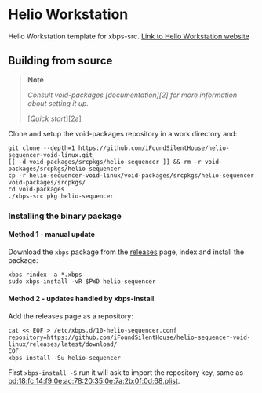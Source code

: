 # Helio Workstation  
Helio Workstation template for xbps-src.
[Link to Helio Workstation website](https://helio.fm/)

## Building from source

> **Note**
>
> *Consult void-packages [documentation][2] for more information about setting it up.*
>
> [*Quick start*][2a]

Clone and setup the void-packages repository in a work directory and:

```shell
git clone --depth=1 https://github.com/iFoundSilentHouse/helio-sequencer-void-linux.git
[[ -d void-packages/srcpkgs/helio-sequencer ]] && rm -r void-packages/srcpkgs/helio-sequencer
cp -r helio-sequencer-void-linux/void-packages/srcpkgs/helio-sequencer void-packages/srcpkgs/
cd void-packages
./xbps-src pkg helio-sequencer
```
### Installing the binary package

#### Method 1 - manual update

Download the `xbps` package from the [releases](//github.com/iFoundSilentHouse/helio-sequencer-void-linux/releases) page, index and install the package:

```shell
xbps-rindex -a *.xbps
sudo xbps-install -vR $PWD helio-sequencer
```

#### Method 2 - updates handled by xbps-install

Add the releases page as a repository:

```shell
cat << EOF > /etc/xbps.d/10-helio-sequencer.conf
repository=https://github.com/iFoundSilentHouse/helio-sequencer-void-linux/releases/latest/download/
EOF
xbps-install -Su helio-sequencer
```

First `xbps-install -S` run it will ask to import the repository key, same as [bd:18:fc:14:f9:0e:ac:78:20:35:0e:7a:2b:0f:0d:68.plist](void-packages/repo-keys/bd:18:fc:14:f9:0e:ac:78:20:35:0e:7a:2b:0f:0d:68.plist).
